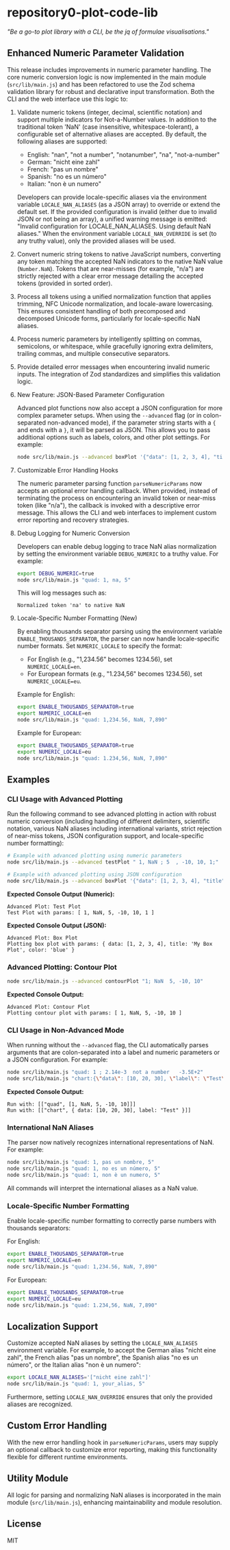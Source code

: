 # repository0-plot-code-lib

_"Be a go-to plot library with a CLI, be the jq of formulae visualisations."_

## Enhanced Numeric Parameter Validation

This release includes improvements in numeric parameter handling. The core numeric conversion logic is now implemented in the main module (`src/lib/main.js`) and has been refactored to use the Zod schema validation library for robust and declarative input transformation. Both the CLI and the web interface use this logic to:

1. Validate numeric tokens (integer, decimal, scientific notation) and support multiple indicators for Not-a-Number values. In addition to the traditional token 'NaN' (case insensitive, whitespace-tolerant), a configurable set of alternative aliases are accepted. By default, the following aliases are supported:

   - English: "nan", "not a number", "notanumber", "na", "not-a-number"
   - German: "nicht eine zahl"
   - French: "pas un nombre"
   - Spanish: "no es un número"
   - Italian: "non è un numero"

   Developers can provide locale-specific aliases via the environment variable `LOCALE_NAN_ALIASES` (as a JSON array) to override or extend the default set. If the provided configuration is invalid (either due to invalid JSON or not being an array), a unified warning message is emitted: "Invalid configuration for LOCALE_NAN_ALIASES. Using default NaN aliases." When the environment variable `LOCALE_NAN_OVERRIDE` is set (to any truthy value), only the provided aliases will be used.

2. Convert numeric string tokens to native JavaScript numbers, converting any token matching the accepted NaN indicators to the native NaN value (`Number.NaN`). Tokens that are near-misses (for example, "n/a") are strictly rejected with a clear error message detailing the accepted tokens (provided in sorted order).

3. Process all tokens using a unified normalization function that applies trimming, NFC Unicode normalization, and locale-aware lowercasing. This ensures consistent handling of both precomposed and decomposed Unicode forms, particularly for locale-specific NaN aliases.

4. Process numeric parameters by intelligently splitting on commas, semicolons, or whitespace, while gracefully ignoring extra delimiters, trailing commas, and multiple consecutive separators.

5. Provide detailed error messages when encountering invalid numeric inputs. The integration of Zod standardizes and simplifies this validation logic.

6. New Feature: JSON-Based Parameter Configuration

   Advanced plot functions now also accept a JSON configuration for more complex parameter setups. When using the `--advanced` flag (or in colon-separated non-advanced mode), if the parameter string starts with a `{` and ends with a `}`, it will be parsed as JSON. This allows you to pass additional options such as labels, colors, and other plot settings. For example:

   ```bash
   node src/lib/main.js --advanced boxPlot '{"data": [1, 2, 3, 4], "title": "My Box Plot", "color": "blue"}'
   ```

7. Customizable Error Handling Hooks

   The numeric parameter parsing function `parseNumericParams` now accepts an optional error handling callback. When provided, instead of terminating the process on encountering an invalid token or near-miss token (like "n/a"), the callback is invoked with a descriptive error message. This allows the CLI and web interfaces to implement custom error reporting and recovery strategies.

8. Debug Logging for Numeric Conversion

   Developers can enable debug logging to trace NaN alias normalization by setting the environment variable `DEBUG_NUMERIC` to a truthy value. For example:

   ```bash
   export DEBUG_NUMERIC=true
   node src/lib/main.js "quad: 1, na, 5"
   ```

   This will log messages such as:

   ```
   Normalized token 'na' to native NaN
   ```

9. Locale-Specific Number Formatting (New)

   By enabling thousands separator parsing using the environment variable `ENABLE_THOUSANDS_SEPARATOR`, the parser can now handle locale-specific number formats. Set `NUMERIC_LOCALE` to specify the format:

   - For English (e.g., "1,234.56" becomes 1234.56), set `NUMERIC_LOCALE=en`.
   - For European formats (e.g., "1.234,56" becomes 1234.56), set `NUMERIC_LOCALE=eu`.

   Example for English:

   ```bash
   export ENABLE_THOUSANDS_SEPARATOR=true
   export NUMERIC_LOCALE=en
   node src/lib/main.js "quad: 1,234.56, NaN, 7,890"
   ```

   Example for European:

   ```bash
   export ENABLE_THOUSANDS_SEPARATOR=true
   export NUMERIC_LOCALE=eu
   node src/lib/main.js "quad: 1.234,56, NaN, 7,890"
   ```

## Examples

### CLI Usage with Advanced Plotting

Run the following command to see advanced plotting in action with robust numeric conversion (including handling of different delimiters, scientific notation, various NaN aliases including international variants, strict rejection of near-miss tokens, JSON configuration support, and locale-specific number formatting):

```bash
# Example with advanced plotting using numeric parameters
node src/lib/main.js --advanced testPlot " 1, NaN ; 5  , -10, 10, 1;"

# Example with advanced plotting using JSON configuration
node src/lib/main.js --advanced boxPlot '{"data": [1, 2, 3, 4], "title": "My Box Plot", "color": "blue"}'
```

**Expected Console Output (Numeric):**

```
Advanced Plot: Test Plot
Test Plot with params: [ 1, NaN, 5, -10, 10, 1 ]
```

**Expected Console Output (JSON):**

```
Advanced Plot: Box Plot
Plotting box plot with params: { data: [1, 2, 3, 4], title: 'My Box Plot', color: 'blue' }
```

### Advanced Plotting: Contour Plot

```bash
node src/lib/main.js --advanced contourPlot "1; NaN  5, -10, 10"
```

**Expected Console Output:**

```
Advanced Plot: Contour Plot
Plotting contour plot with params: [ 1, NaN, 5, -10, 10 ]
```

### CLI Usage in Non-Advanced Mode

When running without the `--advanced` flag, the CLI automatically parses arguments that are colon-separated into a label and numeric parameters or a JSON configuration. For example:

```bash
node src/lib/main.js "quad: 1 ; 2.14e-3  not a number   -3.5E+2"
node src/lib/main.js "chart:{\"data\": [10, 20, 30], \"label\": \"Test\"}"
```

**Expected Console Output:**

```
Run with: [["quad", [1, NaN, 5, -10, 10]]]
Run with: [["chart", { data: [10, 20, 30], label: "Test" }]]
```

### International NaN Aliases

The parser now natively recognizes international representations of NaN. For example:

```bash
node src/lib/main.js "quad: 1, pas un nombre, 5"
node src/lib/main.js "quad: 1, no es un número, 5"
node src/lib/main.js "quad: 1, non è un numero, 5"
```

All commands will interpret the international aliases as a NaN value.

### Locale-Specific Number Formatting

Enable locale-specific number formatting to correctly parse numbers with thousands separators:

For English:

```bash
export ENABLE_THOUSANDS_SEPARATOR=true
export NUMERIC_LOCALE=en
node src/lib/main.js "quad: 1,234.56, NaN, 7,890"
```

For European:

```bash
export ENABLE_THOUSANDS_SEPARATOR=true
export NUMERIC_LOCALE=eu
node src/lib/main.js "quad: 1.234,56, NaN, 7,890"
```

## Localization Support

Customize accepted NaN aliases by setting the `LOCALE_NAN_ALIASES` environment variable. For example, to accept the German alias "nicht eine zahl", the French alias "pas un nombre", the Spanish alias "no es un número", or the Italian alias "non è un numero":

```bash
export LOCALE_NAN_ALIASES='["nicht eine zahl"]'
node src/lib/main.js "quad: 1, your_alias, 5"
```

Furthermore, setting `LOCALE_NAN_OVERRIDE` ensures that only the provided aliases are recognized.

## Custom Error Handling

With the new error handling hook in `parseNumericParams`, users may supply an optional callback to customize error reporting, making this functionality flexible for different runtime environments.

## Utility Module

All logic for parsing and normalizing NaN aliases is incorporated in the main module (`src/lib/main.js`), enhancing maintainability and module resolution.

## License

MIT
